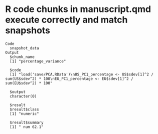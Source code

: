 # R code chunks in manuscript.qmd execute correctly and match snapshots

    Code
      snapshot_data
    Output
      $chunk_name
      [1] "percentage_variance"
      
      $code
      [1] "load('save/PCA.RData')\nUS_PC1_percentage <- US$sdev[1]^2 / sum(US$sdev^2) * 100\nEU_PC1_percentage <- EU$sdev[1]^2 / sum(EU$sdev^2) * 100"
      
      $output
      character(0)
      
      $result
      $result$class
      [1] "numeric"
      
      $result$summary
      [1] " num 62.1"
      
      

